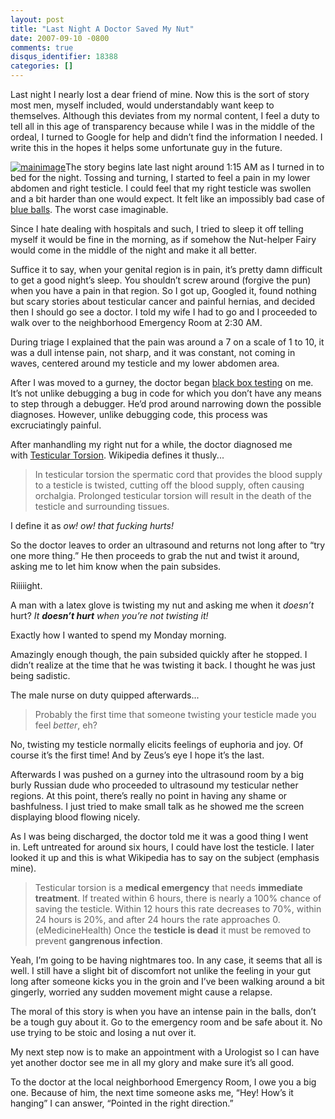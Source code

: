 ```yaml
---
layout: post
title: "Last Night A Doctor Saved My Nut"
date: 2007-09-10 -0800
comments: true
disqus_identifier: 18388
categories: []
---
```

Last night I nearly lost a dear friend of mine. Now this is the sort of
story most men, myself included, would understandably want keep to
themselves. Although this deviates from my normal content, I feel a duty
to tell all in this age of transparency because while I was in the
middle of the ordeal, I turned to Google for help and didn’t find the
information I needed. I write this in the hopes it helps some
unfortunate guy in the future.

[![mainimage](http://haacked.com/images/haacked_com/WindowsLiveWriter/LastNightADoctorSavedMyNut_10DED/mainimage_thumb_1.jpg)](http://haacked.com/images/haacked_com/WindowsLiveWriter/LastNightADoctorSavedMyNut_10DED/mainimage_1.jpg)The
story begins late last night around 1:15 AM as I turned in to bed for
the night. Tossing and turning, I started to feel a pain in my lower
abdomen and right testicle. I could feel that my right testicle was
swollen and a bit harder than one would expect. It felt like an
impossibly bad case of [blue
balls](http://en.wikipedia.org/wiki/Blue_balls "Blue Balls on Wikipedia").
The worst case imaginable.

Since I hate dealing with hospitals and such, I tried to sleep it off
telling myself it would be fine in the morning, as if somehow the
Nut-helper Fairy would come in the middle of the night and make it all
better.

Suffice it to say, when your genital region is in pain, it’s pretty damn
difficult to get a good night’s sleep. You shouldn’t screw around
(forgive the pun) when you have a pain in that region. So I got up,
Googled it, found nothing but scary stories about testicular cancer and
painful hernias, and decided then I should go see a doctor. I told my
wife I had to go and I proceeded to walk over to the neighborhood
Emergency Room at 2:30 AM.

During triage I explained that the pain was around a 7 on a scale of 1
to 10, it was a dull intense pain, not sharp, and it was constant, not
coming in waves, centered around my testicle and my lower abdomen area.

After I was moved to a gurney, the doctor began [black box
testing](http://en.wikipedia.org/wiki/Black_box_testing "Black Box Testing")
on me. It’s not unlike debugging a bug in code for which you don’t have
any means to step through a debugger. He’d prod around narrowing down
the possible diagnoses. However, unlike debugging code, this process was
excruciatingly painful.

After manhandling my right nut for a while, the doctor diagnosed me
with [Testicular
Torsion](http://en.wikipedia.org/wiki/Testicular_torsion "http://en.wikipedia.org/wiki/Testicular_torsion on wikipedia").
Wikipedia defines it thusly...

> In testicular torsion the spermatic cord that provides the blood
> supply to a testicle is twisted, cutting off the blood supply, often
> causing orchalgia. Prolonged testicular torsion will result in the
> death of the testicle and surrounding tissues.

I define it as *ow! ow! that fucking hurts!*

So the doctor leaves to order an ultrasound and returns not long after
to “try one more thing.” He then proceeds to grab the nut and twist it
around, asking me to let him know when the pain subsides.

Riiiiight.

A man with a latex glove is twisting my nut and asking me when it
*doesn’t* hurt? *It **doesn’t hurt** when you’re not twisting it!* 

Exactly how I wanted to spend my Monday morning.

Amazingly enough though, the pain subsided quickly after he stopped. I
didn’t realize at the time that he was twisting it back. I thought he
was just being sadistic.

The male nurse on duty quipped afterwards...

> Probably the first time that someone twisting your testicle made you
> feel *better*, eh?

No, twisting my testicle normally elicits feelings of euphoria and joy.
Of course it’s the first time! And by Zeus’s eye I hope it’s the last.

Afterwards I was pushed on a gurney into the ultrasound room by a big
burly Russian dude who proceeded to ultrasound my testicular nether
regions. At this point, there’s really no point in having any shame or
bashfulness. I just tried to make small talk as he showed me the screen
displaying blood flowing nicely.

As I was being discharged, the doctor told me it was a good thing I went
in. Left untreated for around six hours, I could have lost the testicle.
I later looked it up and this is what Wikipedia has to say on the
subject (emphasis mine).

> Testicular torsion is a **medical emergency** that needs **immediate
> treatment**. If treated within 6 hours, there is nearly a 100% chance
> of saving the testicle. Within 12 hours this rate decreases to 70%,
> within 24 hours is 20%, and after 24 hours the rate approaches 0.
> (eMedicineHealth) Once the **testicle is dead** it must be removed to
> prevent **gangrenous infection**.

Yeah, I’m going to be having nightmares too. In any case, it seems that
all is well. I still have a slight bit of discomfort not unlike the
feeling in your gut long after someone kicks you in the groin and I’ve
been walking around a bit gingerly, worried any sudden movement might
cause a relapse.

The moral of this story is when you have an intense pain in the balls,
don’t be a tough guy about it. Go to the emergency room and be safe
about it. No use trying to be stoic and losing a nut over it.

My next step now is to make an appointment with a Urologist so I can
have yet another doctor see me in all my glory and make sure it’s all
good.

To the doctor at the local neighborhood Emergency Room, I owe you a big
one. Because of him, the next time someone asks me, “Hey! How’s it
hanging” I can answer, “Pointed in the right direction.”

